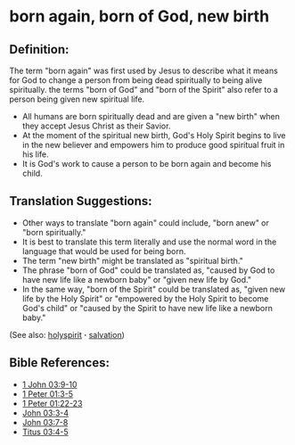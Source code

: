 # born again, born of God, new birth #

## Definition: ##

The term "born again" was first used by Jesus to describe what it means for God to change a person from being dead spiritually to being alive spiritually. the terms "born of God" and "born of the Spirit" also refer to a person being given new spiritual life.

* All humans are born spiritually dead and are given a "new birth" when they accept Jesus Christ as their Savior.
* At the moment of the spiritual new birth, God's Holy Spirit begins to live in the new believer and empowers him to produce good spiritual fruit in his life.
* It is God's work to cause a person to be born again and become his child.

## Translation Suggestions: ##

* Other ways to translate "born again" could include, "born anew" or "born spiritually."
* It is best to translate this term literally and use the normal word in the language that would be used for being born.
* The term "new birth" might be translated as "spiritual birth."
* The phrase "born of God" could be translated as, "caused by God to have new life like a newborn baby" or "given new life by God."
* In the same way, "born of the Spirit" could be translated as, "given new life by the Holy Spirit" or "empowered by the Holy Spirit to become God's child" or "caused by the Spirit to have new life like a newborn baby."

(See also: [holyspirit](../kt/holyspirit.md) **·** [salvation](../kt/salvation.md))

## Bible References: ##

* [1 John 03:9-10](https://door43.org/en/bible/notes/1jn/03/09)
* [1 Peter 01:3-5](https://door43.org/en/bible/notes/1pe/01/03)
* [1 Peter 01:22-23](https://door43.org/en/bible/notes/1pe/01/22)
* [John 03:3-4](https://door43.org/en/bible/notes/jhn/03/03)
* [John 03:7-8](https://door43.org/en/bible/notes/jhn/03/07)
* [Titus 03:4-5](https://door43.org/en/bible/notes/tit/03/04)

